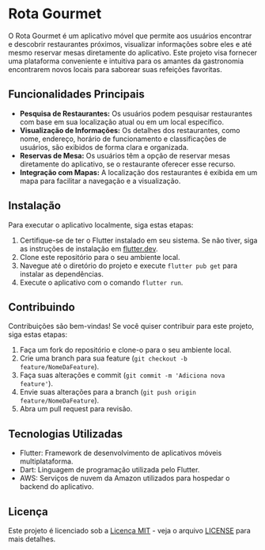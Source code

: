 # Rota Gourmet

O Rota Gourmet é um aplicativo móvel que permite aos usuários encontrar e descobrir restaurantes próximos, visualizar informações sobre eles e até mesmo reservar mesas diretamente do aplicativo. Este projeto visa fornecer uma plataforma conveniente e intuitiva para os amantes da gastronomia encontrarem novos locais para saborear suas refeições favoritas.

## Funcionalidades Principais

- **Pesquisa de Restaurantes:** Os usuários podem pesquisar restaurantes com base em sua localização atual ou em um local específico.
- **Visualização de Informações:** Os detalhes dos restaurantes, como nome, endereço, horário de funcionamento e classificações de usuários, são exibidos de forma clara e organizada.
- **Reservas de Mesa:** Os usuários têm a opção de reservar mesas diretamente do aplicativo, se o restaurante oferecer esse recurso.
- **Integração com Mapas:** A localização dos restaurantes é exibida em um mapa para facilitar a navegação e a visualização.

## Instalação

Para executar o aplicativo localmente, siga estas etapas:

1. Certifique-se de ter o Flutter instalado em seu sistema. Se não tiver, siga as instruções de instalação em [flutter.dev](https://flutter.dev/docs/get-started/install).
2. Clone este repositório para o seu ambiente local.
3. Navegue até o diretório do projeto e execute `flutter pub get` para instalar as dependências.
4. Execute o aplicativo com o comando `flutter run`.

## Contribuindo

Contribuições são bem-vindas! Se você quiser contribuir para este projeto, siga estas etapas:

1. Faça um fork do repositório e clone-o para o seu ambiente local.
2. Crie uma branch para sua feature (`git checkout -b feature/NomeDaFeature`).
3. Faça suas alterações e commit (`git commit -m 'Adiciona nova feature'`).
4. Envie suas alterações para a branch (`git push origin feature/NomeDaFeature`).
5. Abra um pull request para revisão.

## Tecnologias Utilizadas

- Flutter: Framework de desenvolvimento de aplicativos móveis multiplataforma.
- Dart: Linguagem de programação utilizada pelo Flutter.
- AWS: Serviços de nuvem da Amazon utilizados para hospedar o backend do aplicativo.

## Licença

Este projeto é licenciado sob a [Licença MIT](https://opensource.org/licenses/MIT) - veja o arquivo [LICENSE](LICENSE) para mais detalhes.
